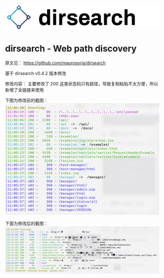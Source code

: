<img src="static/logo.png" alt="dirsearch" width="675px">

dirsearch - Web path discovery
=========

原文见： https://github.com/maurosoria/dirsearch  
  
基于 dirsearch v0.4.2 版本修改

修改内容： 主要修改了 200 这类状态码只有路径，导致复制粘贴不太方便，所以新增了全链接来使用  
  
下图为修改前的截图：  
<img src="static/1.png">

下面为修改后的截图：  
<img src="static/2.png">